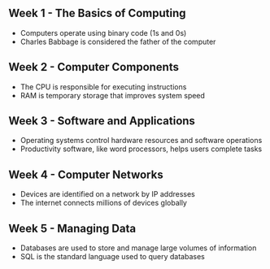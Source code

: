 ## Week 1 - The Basics of Computing
- Computers operate using binary code (1s and 0s)
- Charles Babbage is considered the father of the computer

## Week 2 - Computer Components
- The CPU is responsible for executing instructions
- RAM is temporary storage that improves system speed

## Week 3 - Software and Applications
- Operating systems control hardware resources and software operations
- Productivity software, like word processors, helps users complete tasks

## Week 4 - Computer Networks
- Devices are identified on a network by IP addresses
- The internet connects millions of devices globally

## Week 5 - Managing Data
- Databases are used to store and manage large volumes of information
- SQL is the standard language used to query databases
